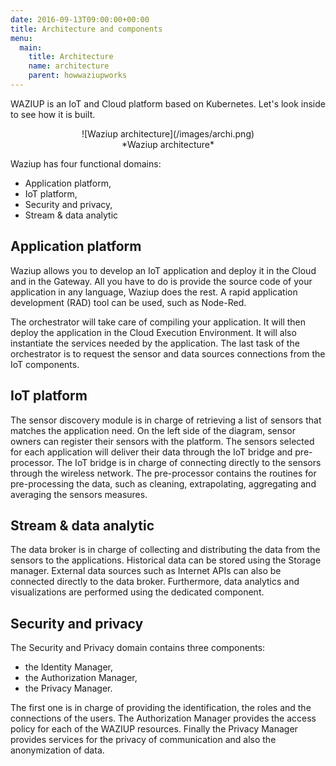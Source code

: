 ```yaml
---
date: 2016-09-13T09:00:00+00:00
title: Architecture and components
menu:
  main:
    title: Architecture
    name: architecture
    parent: howwaziupworks
---
```


WAZIUP is an IoT and Cloud platform based on Kubernetes.
Let's look inside to see how it is built.

<center> ![Waziup architecture](/images/archi.png)</center>
<center> *Waziup architecture*</center>


Waziup has four functional domains:

- Application platform,
- IoT platform,
- Security and privacy,
- Stream & data analytic

Application platform
--------------------

Waziup allows you to develop an IoT application and deploy it in the Cloud and in the Gateway.
All you have to do is provide the source code of your application in any language, Waziup does the rest.
A rapid application development (RAD) tool can be used, such as Node-Red.

The orchestrator will take care of compiling your application.
It will then deploy the application in the Cloud Execution Environment.
It will also instantiate the services needed by the application.
The last task of the orchestrator is to request the sensor and data sources connections from the IoT components.

IoT platform
------------

The sensor discovery module is in charge of retrieving a list of sensors that matches the application need.
On the left side of the diagram, sensor owners can register their sensors with the platform.
The sensors selected for each application will deliver their data through the IoT bridge and pre-processor.
The IoT bridge is in charge of connecting directly to the sensors through the wireless network.
The pre-processor contains the routines for pre-processing the data, such as cleaning, extrapolating, aggregating and averaging the sensors measures.

Stream & data analytic
----------------------

The data broker is in charge of collecting and distributing the data from the sensors to the applications.
Historical data can be stored using the Storage manager. 
External data sources such as Internet APIs can also be connected directly to the data broker.
Furthermore, data analytics and visualizations are performed using the dedicated component.

Security and privacy
--------------------

The Security and Privacy domain contains three components:

- the Identity Manager, 
- the Authorization Manager,
- the Privacy Manager.

The first one is in charge of providing the identification, the roles and the connections of the users.
The Authorization Manager provides the access policy for each of the WAZIUP resources.
Finally the Privacy Manager provides services for the privacy of communication and also the anonymization of data. 
